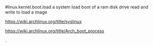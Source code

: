 #linux.kernel.boot.load
a system load boot of a ram disk drive read and write to load a image

https://wiki.archlinux.org/title/syslinux


https://wiki.archlinux.org/title/Arch_boot_process




.




